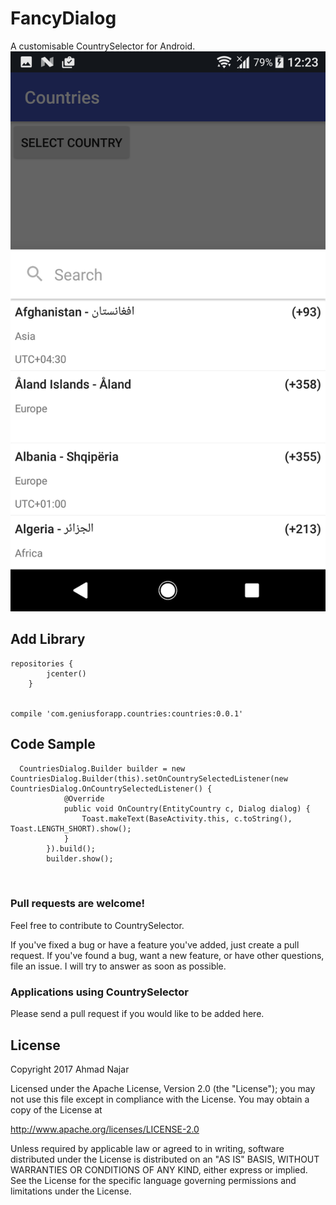 # FancyDialog
A customisable CountrySelector for Android.
<img src="https://raw.githubusercontent.com/geniusforapp/countriesSelector/master/device-2017-03-09-122324.png">


## Add Library
```
repositories {
        jcenter()
    }
       

compile 'com.geniusforapp.countries:countries:0.0.1'

```
## Code Sample
```
  CountriesDialog.Builder builder = new CountriesDialog.Builder(this).setOnCountrySelectedListener(new CountriesDialog.OnCountrySelectedListener() {
            @Override
            public void OnCountry(EntityCountry c, Dialog dialog) {
                Toast.makeText(BaseActivity.this, c.toString(), Toast.LENGTH_SHORT).show();
            }
        }).build();
        builder.show();
                
                
```

### Pull requests are welcome!

Feel free to contribute to CountrySelector.

If you've fixed a bug or have a feature you've added, just create a pull request. If you've found a bug, want a new feature, or have other questions, file an issue. I will try to answer as soon as possible.

### Applications using CountrySelector

Please send a pull request if you would like to be added here.

## License
Copyright 2017 Ahmad Najar

Licensed under the Apache License, Version 2.0 (the "License");
you may not use this file except in compliance with the License.
You may obtain a copy of the License at

http://www.apache.org/licenses/LICENSE-2.0

Unless required by applicable law or agreed to in writing, software
distributed under the License is distributed on an "AS IS" BASIS,
WITHOUT WARRANTIES OR CONDITIONS OF ANY KIND, either express or implied.
See the License for the specific language governing permissions and
limitations under the License.
